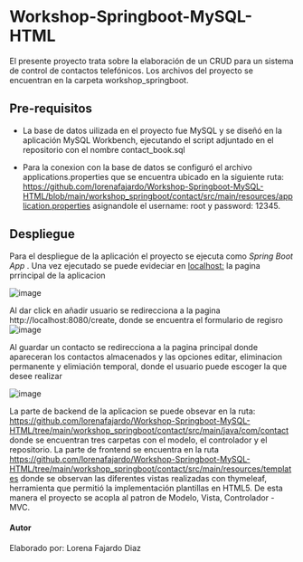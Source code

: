 # Workshop-Springboot-MySQL-HTML
El presente proyecto trata sobre la elaboración de un CRUD para un sistema de control de contactos telefónicos. Los archivos del proyecto se encuentran en la carpeta workshop_springboot.

## Pre-requisitos

- La base de datos uilizada en el proyecto fue MySQL y se diseñó en la aplicación MySQL Workbench, ejecutando el script adjuntado en el repositorio con el nombre contact_book.sql
   
- Para la conexion con la base de datos se configuró el archivo applications.properties que se encuentra ubicado en la siguiente ruta: https://github.com/lorenafajardo/Workshop-Springboot-MySQL-HTML/blob/main/workshop_springboot/contact/src/main/resources/application.properties asignandole el username: root y password: 12345.

## Despliegue

Para el despliegue de la aplicación el proyecto se ejecuta como *Spring Boot App* . Una vez ejecutado se puede evideciar en [localhost:](http://localhost:8080/) la pagina prrincipal de la aplicacion 

![image](https://user-images.githubusercontent.com/87463011/170396653-34f28c4e-5336-4031-8d7b-9b61a378c707.png)

Al dar click en añadir usuario se redirecciona a la pagina http://localhost:8080/create, donde se encuentra el formulario de regisro
![image](https://user-images.githubusercontent.com/87463011/170396937-ded810b1-d156-4407-8c87-0d05665ea29d.png)

Al guardar un contacto se redirecciona a la pagina principal donde apareceran los contactos almacenados y las opciones editar, eliminacion permanente y elimiación temporal, donde el usuario puede escoger la que desee realizar

![image](https://user-images.githubusercontent.com/87463011/170397308-510f5f85-abf2-4872-9ae4-822f6d2d913b.png)


La parte de backend de la aplicacion se puede obsevar en la ruta: 
https://github.com/lorenafajardo/Workshop-Springboot-MySQL-HTML/tree/main/workshop_springboot/contact/src/main/java/com/contact  
donde se encuentran tres carpetas con el modelo, el controlador y el repositorio.  La parte de frontend se encuentra en la ruta https://github.com/lorenafajardo/Workshop-Springboot-MySQL-HTML/tree/main/workshop_springboot/contact/src/main/resources/templates 
donde se observan las diferentes vistas realizadas con thymeleaf, herramienta que permitió la implementación plantillas en HTML5. 
De esta manera el proyecto se acopla al patron de Modelo, Vista, Controlador -MVC.

#### Autor
Elaborado por: Lorena Fajardo Diaz

